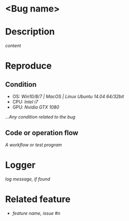 \<Bug name>
===

# Description

*content*

# Reproduce

## Condition

* OS: *Win10/8/7 | MacOS | Linux Ubuntu 14.04* *64/32bit*
* CPU: *Intel i7*
* GPU: *Nvidia GTX 1080*

*...Any condition related to the bug*


## Code or operation flow

*A workflow or test program*

# Logger 

*log message, if found*

# Related feature

* *feature name, issue #n*
